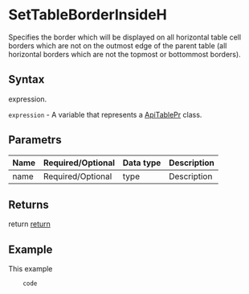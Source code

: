 # SetTableBorderInsideH

Specifies the border which will be displayed on all horizontal table cell borders which are not on the outmost edge of the parent table (all horizontal borders which are not the topmost or bottommost borders).

## Syntax

expression.

`expression` - A variable that represents a [ApiTablePr](../ApiTablePr.md) class.

## Parametrs

| **Name** | **Required/Optional** | **Data type** | **Description** |
| ------------- | ------------- | ------------- | ------------- |
| name | Required/Optional | type | Description |

## Returns

return
[return](todo_link)

## Example

This example

```javascript
	code
```